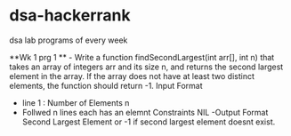 # dsa-hackerrank
dsa lab programs of every week

**Wk 1 prg 1 ** - Write a function findSecondLargest(int arr[], int n) that takes an array of integers arr and its size n, and returns the second largest element in the array. If the array does not have at least two distinct elements, the function should return -1.
Input Format
- line 1 : Number of Elements n
- Follwed n lines each has an elemnt
Constraints NIL
-Output Format
Second Largest Element or -1 if second largest element doesnt exist.

